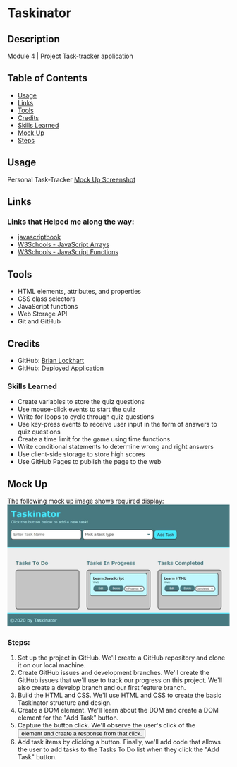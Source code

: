 # Taskinator

## Description
Module 4 | Project
Task-tracker application

## Table of Contents
* [Usage](#usage)
* [Links](#links)
* [Tools](#tools)
* [Credits](#credits)
* [Skills Learned](#skills-learned)
* [Mock Up](#mock-up)
* [Steps](#steps)

## Usage
Personal Task-Tracker
[Mock Up Screenshot](/assets/images/mock-up.png)

## Links
### Links that Helped me along the way:
* [javascriptbook](https://javascriptbook.com/code/)
* [W3Schools - JavaScript Arrays](https://www.w3schools.com/js/js_arrays.asp)
* [W3Schools - JavaScript Functions](https://www.w3schools.com/js/js_functions.asp)

## Tools
* HTML elements, attributes, and properties
* CSS class selectors
* JavaScript functions
* Web Storage API
* Git and GitHub

## Credits
* GitHub: [Brian Lockhart](https://github.com/bslockhart)
* GitHub: [Deployed Application](https://bslockhart.github.io/Taskinator)

### Skills Learned
* Create variables to store the quiz questions
* Use mouse-click events to start the quiz
* Write for loops to cycle through quiz questions
* Use key-press events to receive user input in the form of answers to quiz questions
* Create a time limit for the game using time functions
* Write conditional statements to determine wrong and right answers
* Use client-side storage to store high scores
* Use GitHub Pages to publish the page to the web

## Mock Up
The following mock up image shows required display:
![Mock Up](assets/images/mockup.png)

### Steps:
1. Set up the project in GitHub. We'll create a GitHub repository and clone it on our local machine.
2. Create GitHub issues and development branches. We'll create the GitHub issues that we'll use to track our progress on this project. We'll also create a develop branch and our first feature branch.
3. Build the HTML and CSS. We'll use HTML and CSS to create the basic Taskinator structure and design.
4. Create a DOM element. We'll learn about the DOM and create a DOM element for the "Add Task" button.
5. Capture the button click. We'll observe the user's click of the <button> element and create a response from that click.
6. Add task items by clicking a button. Finally, we'll add code that allows the user to add tasks to the Tasks To Do list when they click the "Add Task" button.
